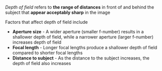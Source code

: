 *Depth of field* refers to **the range of distances** in front of and behind the subject that **appear acceptably sharp** in the image

Factors that affect depth of field include
- **Aperture size** - A wider aperture (smaller f-number) results in a shallower depth of field, while a narrower aperture (larger f-number) increases depth of field
- **Focal length** - Longer focal lengths produce a shallower depth of field compared to shorter focal lengths
- **Distance to subject** - As the distance to the subject increases, the depth of field also increases

